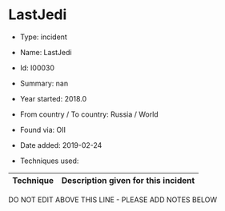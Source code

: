 # LastJedi

* Type: incident

* Name: LastJedi

* Id: I00030

* Summary: nan

* Year started: 2018.0

* From country / To country: Russia / World

* Found via: OII

* Date added: 2019-02-24

* Techniques used: 

| Technique | Description given for this incident |
| --------- | ------------------------- |


DO NOT EDIT ABOVE THIS LINE - PLEASE ADD NOTES BELOW